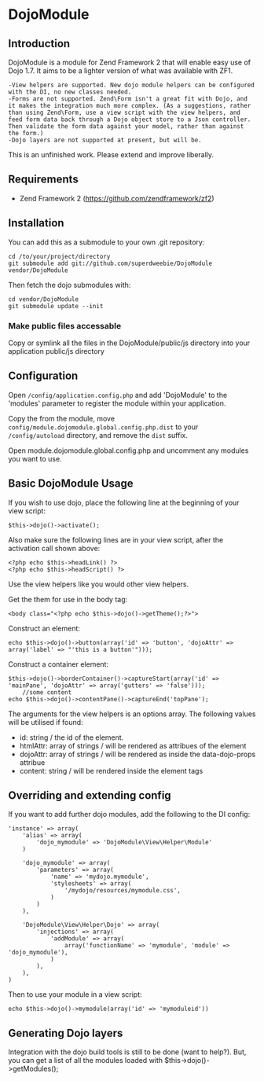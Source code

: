 DojoModule
==========

## Introduction
DojoModule is a module for Zend Framework 2 that will enable easy use of Dojo 1.7. It aims to be a lighter version of what was available with ZF1.

    -View helpers are supported. New dojo module helpers can be configured with the DI, no new classes needed.
    -Forms are not supported. Zend\Form isn't a great fit with Dojo, and it makes the integration much more complex. (As a suggestions, rather than using Zend\Form, use a view script with the view helpers, and feed form data back through a Dojo object store to a Json controller. Then validate the form data against your model, rather than against the form.)
    -Dojo layers are not supported at present, but will be.

This is an unfinished work. Please extend and improve liberally.

## Requirements
  * Zend Framework 2 (https://github.com/zendframework/zf2)
  
## Installation

You can add this as a submodule to your own .git repository:

    cd /to/your/project/directory
    git submodule add git://github.com/superdweebie/DojoModule  vendor/DojoModule

Then fetch the dojo submodules with:

    cd vendor/DojoModule
    git submodule update --init

### Make public files accessable
Copy or symlink all the files in the DojoModule/public/js directory into your application public/js directory
	
## Configuration

Open `/config/application.config.php` and add 'DojoModule'
to the 'modules' parameter to register the module within your application.

Copy the from the module, move `config/module.dojomodule.global.config.php.dist` to your `/config/autoload` directory, and remove the `dist` suffix.

Open module.dojomodule.global.config.php and uncomment any modules you want to use.

## Basic DojoModule Usage

If you wish to use dojo, place the following line at the beginning of your view script:

    $this->dojo()->activate();

Also make sure the following lines are in your view script, after the activation call shown above:

    <?php echo $this->headLink() ?>
    <?php echo $this->headScript() ?>   

Use the view helpers like you would other view helpers.

Get the them for use in the body tag:

    <body class="<?php echo $this->dojo()->getTheme();?>">

Construct an element:

    echo $this->dojo()->button(array('id' => 'button', 'dojoAttr' => array('label' => "'this is a button'")));  

Construct a container element:

    $this->dojo()->borderContainer()->captureStart(array('id' => 'mainPane', 'dojoAttr' => array('gutters' => 'false')));
        //some content
    echo $this->dojo()->contentPane()->captureEnd('topPane');

The arguments for the view helpers is an options array. The following values will be utilised if found:
* id: string / the id of the element.
* htmlAttr: array of strings / will be rendered as attribues of the element
* dojoAttr: array of strings / will be rendered as inside the data-dojo-props attribue
* content: string / will be rendered inside the element tags

## Overriding and extending config

If you want to add further dojo modules, add the following to the DI config:

    'instance' => array(
        'alias' => array(
            'dojo_mymodule' => 'DojoModule\View\Helper\Module'
        )

        'dojo_mymodule' => array(
            'parameters' => array(
                'name' => 'mydojo.mymodule',
                'stylesheets' => array(
                    '/mydojo/resources/mymodule.css',                         
                )                    
            )
        ),

        'DojoModule\View\Helper\Dojo' => array(
            'injections' => array(
                'addModule' => array(
                    array('functionName' => 'mymodule', 'module' => 'dojo_mymodule'),                    
                )
            ),                   
        ),
    )

Then to use your module in a view script:
    
    echo $this->dojo()->mymodule(array('id' => 'mymoduleid'))

## Generating Dojo layers
Integration with the dojo build tools is still to be done (want to help?). But,
you can get a list of all the modules loaded with $this->dojo()->getModules();
